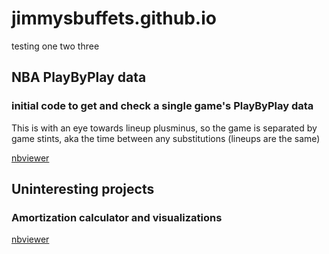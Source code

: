 # jimmysbuffets.github.io

testing one two three

## NBA PlayByPlay data

### initial code to get and check a single game's PlayByPlay data
This is with an eye towards lineup plusminus, so the game is separated by game stints, aka the time between any substitutions (lineups are the same)

[nbviewer](https://nbviewer.org/github/jimmysbuffets/jimmysbuffets.github.io/blob/main/nba_pbp/nba_pbp%20raw%20code%20initiation%2001.ipynb)

## Uninteresting projects

### Amortization calculator and visualizations
[nbviewer](https://nbviewer.org/github/jimmysbuffets/jimmysbuffets.github.io/blob/main/Uninteresting/Amortization.ipynb)
